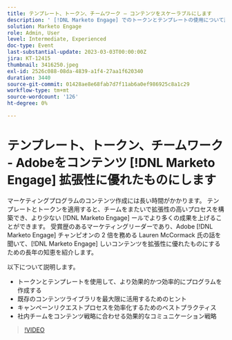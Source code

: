 ```yaml
---
title: テンプレート、トークン、チームワーク – コンテンツをスケーラブルにします
description: ' [!DNL Marketo Engage] でのトークンとテンプレートの使用について説明します。 既存のコンテンツライブラリを最大限に活用するためのヒントをご確認ください。'
solution: Marketo Engage
role: Admin, User
level: Intermediate, Experienced
doc-type: Event
last-substantial-update: 2023-03-03T00:00:00Z
jira: KT-12415
thumbnail: 3416250.jpeg
exl-id: 2526c088-08da-4839-a1f4-27aa1f620340
duration: 3440
source-git-commit: 01428ae8e68fab7d7f11ab6a0ef986925c8a1c29
workflow-type: tm+mt
source-wordcount: '126'
ht-degree: 0%

---
```


# テンプレート、トークン、チームワーク - Adobeをコンテンツ [!DNL Marketo Engage] 拡張性に優れたものにします

マーケティングプログラムのコンテンツ作成には長い時間がかかります。 テンプレートとトークンを適用すると、チームをまたいで拡張性の高いプロセスを構築でき、より少ない [!DNL Marketo Engage] ールでより多くの成果を上げることができます。 受賞歴のあるマーケティングリーダーであり、Adobe [!DNL Marketo Engage] チャンピオンの 2 倍を務める Lauren McCormack 氏の話を聞いて、[!DNL Marketo Engage] しいコンテンツを拡張性に優れたものにするための長年の知恵を紹介します。

以下について説明します。

* トークンとテンプレートを使用して、より効果的かつ効率的にプログラムを作成する
* 既存のコンテンツライブラリを最大限に活用するためのヒント
* キャンペーンリクエストプロセスを効率化するためのベストプラクティス
* 社内チームをコンテンツ戦略に合わせる効果的なコミュニケーション戦略

>[!VIDEO](https://video.tv.adobe.com/v/3416250/?quality=12&learn=on)
